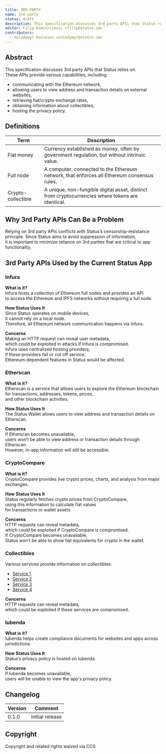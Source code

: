 ```yaml
---
title: 3RD-PARTY
name: 3rd party
status: draft
description: This specification discusses 3rd party APIs that Status relies on.
editor: Filip Dimitrijevic <filip@status.im>
contributors:
  - Volodymyr Kozieiev <volodymyr@status.im>
---
```


## Abstract

This specification discusses 3rd party APIs that Status relies on.  
These APIs provide various capabilities, including:

- communicating with the Ethereum network,  
- allowing users to view address and transaction details on external websites,  
- retrieving fiat/crypto exchange rates,  
- obtaining information about collectibles,  
- hosting the privacy policy.

## Definitions

| Term              | Description                                                                                           |
|-------------------|-------------------------------------------------------------------------------------------------------|
| Fiat money        | Currency established as money, often by government regulation, but without intrinsic value.           |
| Full node         | A computer, connected to the Ethereum network, that enforces all Ethereum consensus rules.            |
| Crypto-collectible| A unique, non-fungible digital asset, distinct from cryptocurrencies where tokens are identical.      |

## Why 3rd Party APIs Can Be a Problem

Relying on 3rd party APIs conflicts with Status’s censorship-resistance principle.
Since Status aims to avoid suppression of information,  
it is important to minimize reliance on 3rd parties that are critical to app functionality.

## 3rd Party APIs Used by the Current Status App

### Infura

**What is it?**  
Infura hosts a collection of Ethereum full nodes and provides an API  
to access the Ethereum and IPFS networks without requiring a full node.

**How Status Uses It**  
Since Status operates on mobile devices,  
it cannot rely on a local node.  
Therefore, all Ethereum network communication happens via Infura.

**Concerns**  
Making an HTTP request can reveal user metadata,  
which could be exploited in attacks if Infura is compromised.  
Infura uses centralized hosting providers;  
if these providers fail or cut off service,  
Ethereum-dependent features in Status would be affected.

### Etherscan

**What is it?**  
Etherscan is a service that allows users to explore the Ethereum blockchain  
for transactions, addresses, tokens, prices,  
and other blockchain activities.

**How Status Uses It**  
The Status Wallet allows users to view address and transaction details on Etherscan.

**Concerns**  
If Etherscan becomes unavailable,  
users won’t be able to view address or transaction details through Etherscan.  
However, in-app information will still be accessible.

### CryptoCompare

**What is it?**  
CryptoCompare provides live crypto prices, charts, and analysis from major exchanges.

**How Status Uses It**  
Status regularly fetches crypto prices from CryptoCompare,  
using this information to calculate fiat values  
for transactions or wallet assets.

**Concerns**  
HTTP requests can reveal metadata,  
which could be exploited if CryptoCompare is compromised.  
If CryptoCompare becomes unavailable,  
Status won’t be able to show fiat equivalents for crypto in the wallet.

### Collectibles

Various services provide information on collectibles:

- [Service 1](https://api.pixura.io/graphql)  
- [Service 2](https://www.etheremon.com/api)  
- [Service 3](https://us-central1-cryptostrikers-prod.cloudfunctions.net/cards/)
- [Service 4](https://api.cryptokitties.co/)  

**Concerns**  
HTTP requests can reveal metadata,  
which could be exploited if these services are compromised.

### Iubenda

**What is it?**  
Iubenda helps create compliance documents for websites and apps across jurisdictions.

**How Status Uses It**  
Status’s privacy policy is hosted on Iubenda.

**Concerns**  
If Iubenda becomes unavailable,  
users will be unable to view the app's privacy policy.

## Changelog

| Version | Comment        |
|---------|-----------------|
| 0.1.0   | Initial release |

## Copyright

Copyright and related rights waived via CC0.
